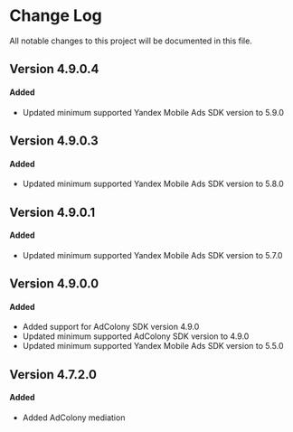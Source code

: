 # Change Log
All notable changes to this project will be documented in this file.

## Version 4.9.0.4

#### Added
* Updated minimum supported Yandex Mobile Ads SDK version to 5.9.0

## Version 4.9.0.3

#### Added
* Updated minimum supported Yandex Mobile Ads SDK version to 5.8.0

## Version 4.9.0.1

#### Added
* Updated minimum supported Yandex Mobile Ads SDK version to 5.7.0

## Version 4.9.0.0

#### Added
* Added support for AdColony SDK version 4.9.0
* Updated minimum supported AdColony SDK version to 4.9.0
* Updated minimum supported Yandex Mobile Ads SDK version to 5.5.0

## Version 4.7.2.0

#### Added
* Added AdColony mediation
